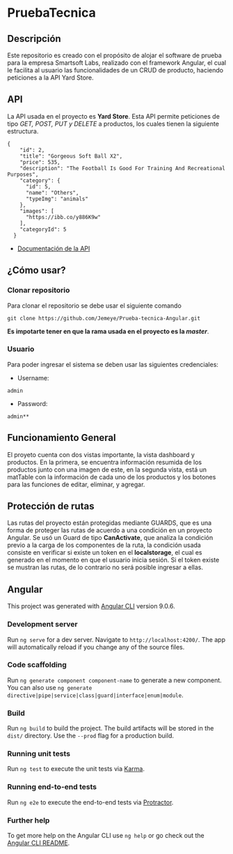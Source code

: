 # PruebaTecnica

## Descripción

Este repositorio es creado con el propósito de alojar el software de prueba para la empresa Smartsoft Labs, realizado con el framework Angular, el cual le facilita al usuario las funcionalidades de un CRUD de producto, haciendo peticiones a la API Yard Store.

## API

La API usada en el proyecto es **Yard Store**. Esta API permite peticiones de tipo *GET, POST, PUT y DELETE* a productos, los cuales tienen la siguiente estructura. 

```
{
    "id": 2,
    "title": "Gorgeous Soft Ball X2",
    "price": 535,
    "description": "The Football Is Good For Training And Recreational Purposes",
    "category": {
      "id": 5,
      "name": "Others",
      "typeImg": "animals"
    },
    "images": [
      "https://ibb.co/y886K9w"
    ],
    "categoryId": 5
  }
```

* [Documentación de la API](https://young-sands-07814.herokuapp.com/docs/#/users/UsersController_create)

## ¿Cómo usar?

### Clonar repositorio

Para clonar el repositorio se debe usar el siguiente comando
```
git clone https://github.com/Jemeye/Prueba-tecnica-Angular.git
```
**Es impotarte tener en que la rama usada en el proyecto es la _master_**. 


### Usuario

Para poder ingresar el sistema se deben usar las siguientes credenciales: 

* Username: 
```
admin
```
* Password: 
```
admin**
```

## Funcionamiento General

El proyeto cuenta con dos vistas importante, la vista dashboard y productos. En la primera, se encuentra información resumida de los productos junto con una imagen de este, en la segunda vista, está un matTable con la información de cada uno de los productos y los botones para las funciones de editar, eliminar, y agregar. 

## Protección de rutas

Las rutas del proyecto están protegidas mediante GUARDS, que es una forma de proteger las rutas de acuerdo a una condición en un proyecto Angular. Se usó un Guard de tipo **CanActivate**, que analiza la condición previo a la carga de los componentes de la ruta, la condición usada consiste en verificar si existe un token en el **localstorage**, el cual es generado en el momento en que el usuario inicia sesión. Si el token existe se mustran las rutas, de lo contrario no será posible ingresar a ellas. 

## Angular

This project was generated with [Angular CLI](https://github.com/angular/angular-cli) version 9.0.6.

### Development server

Run `ng serve` for a dev server. Navigate to `http://localhost:4200/`. The app will automatically reload if you change any of the source files.

### Code scaffolding

Run `ng generate component component-name` to generate a new component. You can also use `ng generate directive|pipe|service|class|guard|interface|enum|module`.

### Build

Run `ng build` to build the project. The build artifacts will be stored in the `dist/` directory. Use the `--prod` flag for a production build.

### Running unit tests

Run `ng test` to execute the unit tests via [Karma](https://karma-runner.github.io).

### Running end-to-end tests

Run `ng e2e` to execute the end-to-end tests via [Protractor](http://www.protractortest.org/).

### Further help

To get more help on the Angular CLI use `ng help` or go check out the [Angular CLI README](https://github.com/angular/angular-cli/blob/master/README.md).
